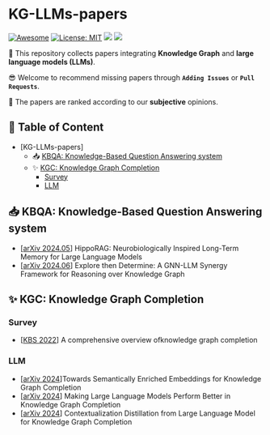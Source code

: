 # KG-LLMs-papers
[![Awesome](https://awesome.re/badge.svg)](https://github.com/UpcomAI/KG-LLMs-papers/) 
[![License: MIT](https://img.shields.io/badge/License-MIT-green.svg)](https://github.com/UpcomAI/Embodied-AI-papers/blob/main/LICENSE)
![](https://img.shields.io/github/last-commit/UpcomAI/Embodied-AI-papers?color=green) 
![](https://img.shields.io/badge/PRs-Welcome-red) 

🙌 This repository collects papers integrating **Knowledge Graph** and **large language models (LLMs)**.

😎 Welcome to recommend missing papers through **`Adding Issues`** or **`Pull Requests`**. 

🥽 The papers are ranked according to our **subjective** opinions.

## 📜 Table of Content

- [KG-LLMs-papers]
  - 📥 [KBQA: Knowledge-Based Question Answering system](#-KBQA:-Knowledge-Based-Question-Answering-system)
  - ✨︎ [KGC: Knowledge Graph Completion](#-KGC:-Knowledge-Graph-Completion)
    - [Survey](#survey)
    - [LLM](#LLM)

## 📥 KBQA: Knowledge-Based Question Answering system
- \[[arXiv 2024.05](https://arxiv.org/pdf/2405.14831)\] HippoRAG: Neurobiologically Inspired Long-Term Memory for Large Language Models
- \[[arXiv 2024.06](http://arxiv.org/abs/2406.01145)\] Explore then Determine: A GNN-LLM Synergy Framework for Reasoning over Knowledge Graph
## ✨︎ KGC: Knowledge Graph Completion

### Survey

- \[[KBS 2022](https://dl.acm.org/doi/10.1016/j.knosys.2022.109597)\] A comprehensive overview ofknowledge graph completion

### LLM

- \[[arXiv 2024](https://arxiv.org/abs/2308.00081)\]Towards Semantically Enriched Embeddings for Knowledge Graph Completion
- \[[arXiv 2024](https://arxiv.org/abs/2310.06671)\] Making Large Language Models Perform Better in Knowledge Graph Completion
- \[[arXiv 2024](https://arxiv.org/abs/2402.01729)\] Contextualization Distillation from Large Language Model for Knowledge Graph Completion


